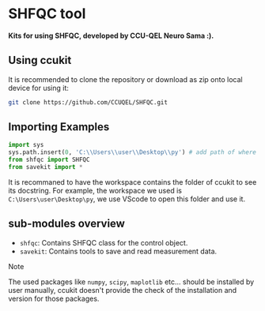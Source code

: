 # SHFQC tool

**Kits for using SHFQC, developed by CCU-QEL Neuro Sama :).**

## Using ccukit

It is recommended to clone the repository or download as zip onto local device for using it:

```sh
git clone https://github.com/CCUQEL/SHFQC.git
```


## Importing Examples

```python
import sys
sys.path.insert(0, 'C:\\Users\\user\\Desktop\\py') # add path of where ccukit located
from shfqc import SHFQC
from savekit import *
```
It is recommaned to have the workspace contains the folder of ccukit to see its docstring. For example,
the workspace we used is `C:\Users\user\Desktop\py`, we use VScode to open this folder and use it.


## sub-modules overview
- `shfqc`: Contains SHFQC class for the control object.
- `savekit`: Contains tools to save and read measurement data.


> [!NOTE]  
> The used packages like `numpy`, `scipy`, `maplotlib` etc... should be installed by user manually,
> ccukit doesn't provide the check of the installation and version for those packages.
